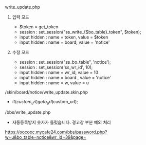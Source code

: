 write_update.php
1. 입력 모드
   - $token = get_token
   - session : set_session("ss_write_{$bo_table}_token", $token);
   - input hidden : name = token, value = $token
   - input hidden : name = board, value = 'notice'
     
2. 수정 모드
   - session : set_session("ss_bo_table", 'notice');
   - session : set_session('ss_wr_id', 10);
   - input hidden : name = wr_id, value = 10
   - input hidden : name = board , value = 'notice'
   - input hidden : name = w, value = u

  
/skin/board/notice/write_update.skin.php
   - if($custom_url) goto_url($custom_url);

/bbs/write_update.php
   - 자동등록방지 숫자가 틀렸습니다. 경고창 부분 예외 처리

https://oocooc.mycafe24.com/bbs/password.php?w=u&bo_table=notice&wr_id=39&page=
